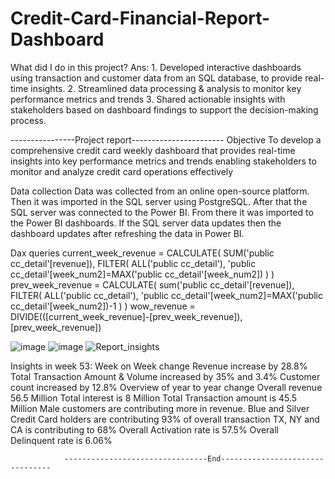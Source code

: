 # Credit-Card-Financial-Report-Dashboard
What did I do in this project?
Ans:
	1. Developed interactive dashboards using transaction and customer data from an SQL database, to provide real-time insights.
        2. Streamlined data processing & analysis to monitor key performance metrics and trends
        3. Shared actionable insights with stakeholders based on dashboard findings to support the decision-making process.
	
----------------Project report-----------------------
Objective
        To develop a comprehensive credit card weekly dashboard that provides real-time insights into key performance metrics and trends enabling stakeholders to monitor and analyze credit card operations effectively

Data collection
        Data was collected from an online open-source platform. 
        Then it was imported in the SQL server using PostgreSQL.
        After that the SQL server was connected to the Power BI. From there it was imported to the Power BI dashboards.
        If the SQL server data updates then the dashboard updates after refreshing the data in Power BI.

Dax queries
        current_week_revenue = CALCULATE(
            SUM('public cc_detail'[revenue]),
            FILTER(
                ALL('public cc_detail'),
                'public cc_detail'[week_num2]=MAX('public cc_detail'[week_num2])
            )
        )
        prev_week_revenue = CALCULATE(
            sum('public cc_detail'[revenue]),
            FILTER(
                ALL('public cc_detail'),
                'public cc_detail'[week_num2]=MAX('public cc_detail'[week_num2])-1
            )
        )
        wow_revenue = DIVIDE(([current_week_revenue]-[prev_week_revenue]),[prev_week_revenue])

![image](https://github.com/lut-ful/Credit-Card-Financial-Report-Dashboard/assets/108027559/da23340a-aa76-48d2-857c-e3b036581ce8)
![image](https://github.com/lut-ful/Credit-Card-Financial-Report-Dashboard/assets/108027559/cb2c9d0d-41f8-4cb6-806d-dae290be41ae)
![Report_insights](https://github.com/lut-ful/Credit-Card-Financial-Report-Dashboard/assets/108027559/deb688d9-b4db-47f0-97ed-fd2938e2647b)

Insights in week 53:
        Week on Week change
                Revenue increase by 28.8%
                Total Transaction Amount & Volume increased by 35% and 3.4%
                Customer count increased by 12.8%
        Overview of year to year change
                Overall revenue 56.5 Million
                Total interest is 8 Million
                Total Transaction amount is 45.5 Million
                Male customers are contributing more in revenue.
                Blue and Silver Credit Card holders are contributing 93% of overall transaction
                TX, NY and CA is contributing to 68%
                Overall Activation rate is 57.5%
                Overall Delinquent rate is 6.06%
                


                --------------------------------End--------------------------------




